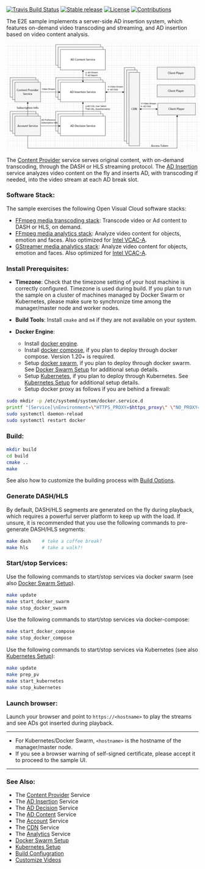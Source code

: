 [![Travis Build Status](https://travis-ci.com/OpenVisualCloud/Ad-Insertion-Sample.svg?branch=master)](https://travis-ci.com/OpenVisualCloud/Ad-Insertion-Sample)
[![Stable release](https://img.shields.io/badge/latest_release-v1.0-green.svg)](https://github.com/OpenVisualCloud/Ad-Insertion-Sample/releases/tag/v1.0)
[![License](https://img.shields.io/badge/license-BSD_3_Clause-green.svg)](https://github.com/OpenVisualCloud/Ad-Insertion-Sample/blob/master/LICENSE)
[![Contributions](https://img.shields.io/badge/contributions-welcome-blue.svg)](https://github.com/OpenVisualCloud/Ad-Insertion-Sample/wiki)

The E2E sample implements a server-side AD insertion system, which features on-demand video transcoding and streaming, and AD insertion based on video content analysis.

<img src="doc/overall-arch.png" width="800">

The [Content Provider](content-provider/README.md) service serves original content, with on-demand transcoding, through the DASH or HLS streaming protocol. The [AD Insertion](ad-insertion/README.md) service analyzes video content on the fly and inserts AD, with transcoding if needed, into the video stream at each AD break slot.   

### Software Stack: 

The sample exercises the following Open Visual Cloud software stacks:  

- [FFmpeg media transcoding stack](https://github.com/OpenVisualCloud/Dockerfiles/tree/master/Xeon/ubuntu-18.04/media/ffmpeg): Transcode video or Ad content to DASH or HLS, on demand.   
- [FFmpeg media analytics stack](https://github.com/OpenVisualCloud/Dockerfiles/tree/master/Xeon/ubuntu-18.04/analytics/ffmpeg): Analyze video content for objects, emotion and faces. Also optimized for [Intel VCAC-A](https://github.com/OpenVisualCloud/Dockerfiles/tree/master/VCAC-A/ubuntu-18.04/analytics/ffmpeg).  
- [GStreamer media analytics stack](https://github.com/OpenVisualCloud/Dockerfiles/tree/master/Xeon/ubuntu-18.04/analytics/gst): Analyze video content for objects, emotion and faces. Also optimized for [Intel VCAC-A](https://github.com/OpenVisualCloud/Dockerfiles/tree/master/VCAC-A/ubuntu-18.04/analytics/gst).  

### Install Prerequisites:

- **Timezone**: Check that the timezone setting of your host machine is correctly configured. Timezone is used during build. If you plan to run the sample on a cluster of machines managed by Docker Swarm or Kubernetes, please make sure to synchronize time among the manager/master node and worker nodes.    

- **Build Tools**: Install ```cmake``` and ```m4``` if they are not available on your system.        

- **Docker Engine**:        
  - Install [docker engine](https://docs.docker.com/install).     
  - Install [docker compose](https://docs.docker.com/compose/install), if you plan to deploy through docker compose. Version 1.20+ is required.    
  - Setup [docker swarm](https://docs.docker.com/engine/swarm), if you plan to deploy through docker swarm. See [Docker Swarm Setup](deployment/docker-swarm/README.md) for additional setup details.  
  - Setup [Kubernetes](https://kubernetes.io/docs/setup), if you plan to deploy through Kubernetes. See [Kubernetes Setup](deployment/kubernetes/README.md) for additional setup details.     
  - Setup docker proxy as follows if you are behind a firewall:   

```bash
sudo mkdir -p /etc/systemd/system/docker.service.d       
printf "[Service]\nEnvironment=\"HTTPS_PROXY=$https_proxy\" \"NO_PROXY=$no_proxy\"\n" | sudo tee /etc/systemd/system/docker.service.d/proxy.conf       
sudo systemctl daemon-reload          
sudo systemctl restart docker     
```

### Build: 

```bash
mkdir build    
cd build     
cmake ..    
make     
```
See also how to customize the building process with [Build Options](doc/cmake.md).

### Generate DASH/HLS

By default, DASH/HLS segments are generated on the fly during playback, which requires a powerful server platform to keep up with the load. If unsure, it is recommended that you use the following commands to pre-generate DASH/HLS segments:

```bash
make dash    # take a coffee break?        
make hls     # take a walk?!      
```

### Start/stop Services:

Use the following commands to start/stop services via docker swarm (see also [Docker Swarm Setup](deployment/docker-swarm/README.md)).    

```bash
make update
make start_docker_swarm      
make stop_docker_swarm      
```

Use the following commands to start/stop services via docker-compose:        

```bash
make start_docker_compose      
make stop_docker_compose      
```

Use the following commands to start/stop services via Kubernetes (see also [Kubernetes Setup](deployment/kubernetes/README.md)):        

```bash
make update
make prep_pv
make start_kubernetes      
make stop_kubernetes      
```

### Launch browser:

Launch your browser and point to `https://<hostname>` to play the streams and see ADs got inserted during playback. 

---

- For Kubernetes/Docker Swarm, `<hostname>` is the hostname of the manager/master node.
- If you see a browser warning of self-signed certificate, please accept it to proceed to the sample UI.

---

### See Also:

- The [Content Provider](content-provider/README.md) Service  
- The [AD Insertion](ad-insertion/README.md) Service  
- The [AD Decision](ad-content/ad-decision/README.md) Service  
- The [AD Content](ad-content/README.md) Service   
- The [Account](account/README.md) Service  
- The [CDN](cdn/README.md) Service  
- The [Analytics](ad-insertion/analytics/README.md) Service  
- [Docker Swarm Setup](deployment/docker-swarm/README.md)  
- [Kubernetes Setup](deployment/kubernetes/README.md)  
- [Build Confiugration](doc/cmake.md)   
- [Customize Videos](doc/customize.md)   
